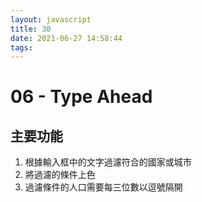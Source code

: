 ```yaml
---
layout: javascript
title: 30
date: 2021-06-27 14:58:44
tags:
---
```


# 06 - Type Ahead

## 主要功能

 1. 根據輸入框中的文字過濾符合的國家或城市
 2. 將過濾的條件上色
 3. 過濾條件的人口需要每三位數以逗號隔開
